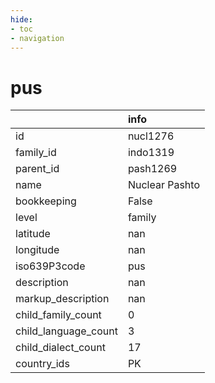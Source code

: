 ```yaml
---
hide:
- toc
- navigation
---
```

# pus
|                      | info           |
|:---------------------|:---------------|
| id                   | nucl1276       |
| family_id            | indo1319       |
| parent_id            | pash1269       |
| name                 | Nuclear Pashto |
| bookkeeping          | False          |
| level                | family         |
| latitude             | nan            |
| longitude            | nan            |
| iso639P3code         | pus            |
| description          | nan            |
| markup_description   | nan            |
| child_family_count   | 0              |
| child_language_count | 3              |
| child_dialect_count  | 17             |
| country_ids          | PK             |